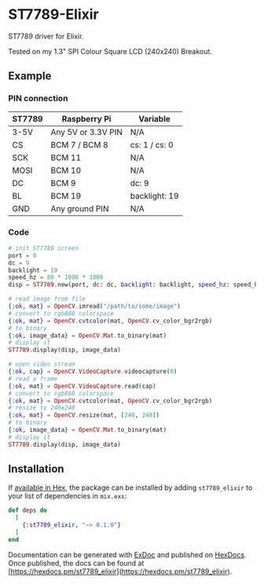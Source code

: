 # ST7789-Elixir

ST7789 driver for Elixir.

Tested on my 1.3" SPI Colour Square LCD (240x240) Breakout.

## Example
### PIN connection

| ST7789 | Raspberry Pi       | Variable      |
|--------|--------------------|---------------|
| 3-5V   | Any 5V or 3.3V PIN | N/A           |
| CS     | BCM 7 / BCM 8      | cs: 1 / cs: 0 |
| SCK    | BCM 11             | N/A           |
| MOSI   | BCM 10             | N/A           |
| DC     | BCM 9              | dc: 9         |
| BL     | BCM 19             | backlight: 19 |
| GND    | Any ground PIN     | N/A           |

### Code
```elixir
# init ST7789 screen
port = 0
dc = 9
backlight = 19
speed_hz = 80 * 1000 * 1000
disp = ST7789.new(port, dc: dc, backlight: backlight, speed_hz: speed_hz)

# read image from file
{:ok, mat} = OpenCV.imread("/path/to/some/image")
# convert to rgb888 colorspace
{:ok, mat} = OpenCV.cvtcolor(mat, OpenCV.cv_color_bgr2rgb)
# to binary
{:ok, image_data} = OpenCV.Mat.to_binary(mat)
# display it
ST7789.display(disp, image_data)

# open video stream
{:ok, cap} = OpenCV.VideoCapture.videocapture(0)
# read a frame
{:ok, mat} = OpenCV.VideoCapture.read(cap)
# convert to rgb888 colorspace
{:ok, mat} = OpenCV.cvtcolor(mat, OpenCV.cv_color_bgr2rgb)
# resize to 240x240
{:ok, mat} = OpenCV.resize(mat, [240, 240])
# to binary
{:ok, image_data} = OpenCV.Mat.to_binary(mat)
# display it
ST7789.display(disp, image_data)
```

## Installation

If [available in Hex](https://hex.pm/docs/publish), the package can be installed
by adding `st7789_elixir` to your list of dependencies in `mix.exs`:

```elixir
def deps do
  [
    {:st7789_elixir, "~> 0.1.0"}
  ]
end
```

Documentation can be generated with [ExDoc](https://github.com/elixir-lang/ex_doc)
and published on [HexDocs](https://hexdocs.pm). Once published, the docs can
be found at [https://hexdocs.pm/st7789_elixir](https://hexdocs.pm/st7789_elixir).


